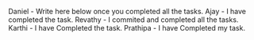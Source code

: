 Daniel - Write here below once you completed all the tasks.
Ajay   - I have completed the task.
Revathy - I commited and completed all the tasks.
Karthi - I have Completed the task.
Prathipa - I have Completed my task.
